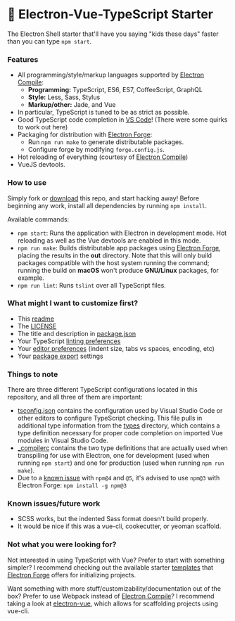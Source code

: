 # :nut_and_bolt: Electron-Vue-TypeScript Starter

The Electron Shell starter that'll have you saying "kids these days" faster than you can type `npm start`.

### Features

* All programming/style/markup languages supported by [Electron Compile](https://github.com/electron/electron-compile#electron-compile):
  * **Programming:** TypeScript, ES6, ES7, CoffeeScript, GraphQL
  * **Style:** Less, Sass, Stylus
  * **Markup/other:** Jade, and Vue
* In particular, TypeScript is tuned to be as strict as possible.
* Good TypeScript code completion in [VS Code](https://code.visualstudio.com/)! (There were some quirks to work out here)
* Packaging for distribution with [Electron Forge](https://github.com/electron-userland/electron-forge):
  * Run `npm run make` to generate distributable packages.
  * Configure forge by modifying `forge.config.js`.
* Hot reloading of everything (courtesy of [Electron Compile](https://github.com/electron/electron-compile))
* VueJS devtools.

### How to use

Simply fork or [download](https://github.com/bdero/electron-vue-typescript-starter/archive/master.zip) this repo, and start hacking away! Before beginning any work, install all dependencies by running `npm install`.

Available commands:
* `npm start`: Runs the application with Electron in development mode. Hot reloading as well as the Vue devtools are enabled in this mode.
* `npm run make`: Builds distributable app packages using [Electron Forge](https://github.com/electron-userland/electron-forge), placing the results in the **out** directory. Note that this will only build packages compatible with the host system running the command; running the build on **macOS** won't produce **GNU/Linux** packages, for example.
* `npm run lint`: Runs `tslint` over all TypeScript files.

### What might I want to customize first?

* This [readme](README.md)
* The [LICENSE](LICENSE)
* The title and description in [package.json](package.json)
* Your TypeScript [linting preferences](tslint.json)
* Your [editor preferences](.editorconfig) (indent size, tabs vs spaces, encoding, etc)
* Your [package export](forge.config.js) settings

### Things to note

There are three different TypeScript configurations located in this repository, and all three of them are important:
* [tsconfig.json](tsconfig.json) contains the configuration used by Visual Studio Code or other editors to configure TypeScript checking. This file pulls in additional type information from the [types](types/) directory, which contains a type definition necessary for proper code completion on imported Vue modules in Visual Studio Code.
* [_compilerc](_compilerc) contains the two type definitions that are actually used when transpiling for use with Electron, one for development (used when running `npm start`) and one for production (used when running `npm run make`).
* Due to a [known issue](https://github.com/electron-userland/electron-forge/issues/249) with `npm@4` and `@5`, it's advised to use `npm@3` with Electron Forge: ```npm install -g npm@3```

### Known issues/future work

* SCSS works, but the indented Sass format doesn't build properly.
* It would be nice if this was a vue-cli, cookecutter, or yeoman scaffold.

### Not what you were looking for?

Not interested in using TypeScript with Vue? Prefer to start with something simpler? I recommend checking out the available starter [templates](https://github.com/electron-userland/electron-forge-templates) that [Electron Forge](https://github.com/electron-userland/electron-forge) offers for initializing projects.

Want something with more stuff/customizability/documentation out of the box? Prefer to use Webpack instead of [Electron Compile](https://github.com/electron/electron-compile)? I recommend taking a look at [electron-vue](https://github.com/SimulatedGREG/electron-vue), which allows for scaffolding projects using vue-cli.
